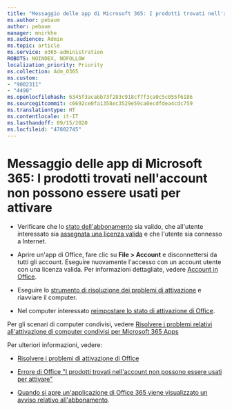 ```yaml
---
title: "Messaggio delle app di Microsoft 365: I prodotti trovati nell'account non possono essere usati per attivare"
ms.author: pebaum
author: pebaum
manager: mnirkhe
ms.audience: Admin
ms.topic: article
ms.service: o365-administration
ROBOTS: NOINDEX, NOFOLLOW
localization_priority: Priority
ms.collection: Adm_O365
ms.custom:
- "9002311"
- "4490"
ms.openlocfilehash: 6345f3acabb73f283c918cf7f3ca0c5c055f6186
ms.sourcegitcommit: c6692ce0fa1358ec3529e59ca0ecdfdea4cdc759
ms.translationtype: HT
ms.contentlocale: it-IT
ms.lasthandoff: 09/15/2020
ms.locfileid: "47802745"
---
```

# <a name="microsoft-365-apps-message---the-products-we-found-in-your-account-cant-be-used-to-activate"></a>Messaggio delle app di Microsoft 365: I prodotti trovati nell'account non possono essere usati per attivare

- Verificare che lo [stato dell'abbonamento](https://support.office.com/article/unlicensed-product-and-activation-errors-in-office-0d23d3c0-c19c-4b2f-9845-5344fedc4380#bkmk_checksubscription) sia valido, che all'utente interessato sia [assegnata una licenza valida](https://support.office.com/article/997596B5-4173-4627-B915-36ABAC6786DC?wt.mc_id=Alchemy_ClientDIA) e che l'utente sia connesso a Internet. 

- Aprire un'app di Office, fare clic su **File > Account** e disconnettersi da tutti gli account. Eseguire nuovamente l'accesso con un account utente con una licenza valida. Per informazioni dettagliate, vedere [Account in Office](https://support.office.com/article/accounts-in-office-628ea040-f265-49de-b986-be09c3ebf8a9).

- Eseguire lo [strumento di risoluzione dei problemi di attivazione](https://aka.ms/SARA-OfficeActivation-Alchemy) e riavviare il computer.

- Nel computer interessato [reimpostare lo stato di attivazione di Office](https://docs.microsoft.com/office/troubleshoot/activation/reset-office-365-proplus-activation-state).

Per gli scenari di computer condivisi, vedere [Risolvere i problemi relativi all'attivazione di computer condivisi per Microsoft 365 Apps](https://docs.microsoft.com/DeployOffice/troubleshoot-shared-computer-activation)

Per ulteriori informazioni, vedere: 

- [Risolvere i problemi di attivazione di Office](https://support.office.com/article/unlicensed-product-and-activation-errors-in-office-0d23d3c0-c19c-4b2f-9845-5344fedc4380)

- [Errore di Office "I prodotti trovati nell'account non possono essere usati per attivare"](https://support.office.com/article/office-error-the-products-we-found-in-your-account-can-t-be-used-to-activate-c9f9a0b3-5aae-4131-8077-21e6a59f141e)

- [Quando si apre un'applicazione di Office 365 viene visualizzato un avviso relativo all'abbonamento](https://support.office.com/article/a-subscription-notice-appears-when-i-open-an-office-365-application-4cabe32c-f594-4c0e-9191-3d3ade10cceb).
